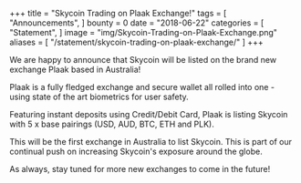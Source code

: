 +++
title = "Skycoin Trading on Plaak Exchange!"
tags = [ "Announcements", ]
bounty = 0
date = "2018-06-22"
categories = [ "Statement", ]
image = "img/Skycoin-Trading-on-Plaak-Exchange.png"
aliases = [
	"/statement/skycoin-trading-on-plaak-exchange/"
]
+++


We are happy to announce that Skycoin will be listed on the brand new exchange Plaak based in Australia!

Plaak is a fully fledged exchange and secure wallet all rolled into one - using state of the art biometrics for user safety.

Featuring instant deposits using Credit/Debit Card, Plaak is listing Skycoin with 5 x base pairings (USD, AUD, BTC, ETH and PLK).

This will be the first exchange in Australia to list Skycoin. This is part of our continual push on increasing Skycoin's exposure around the globe.

As always, stay tuned for more new exchanges to come in the future!
